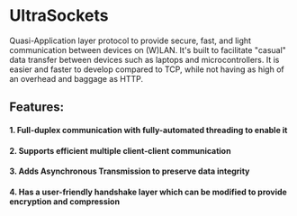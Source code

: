 # UltraSockets
Quasi-Application layer protocol to provide secure, fast, and light communication between devices on (W)LAN. It's built to facilitate "casual" data transfer between devices such as laptops and microcontrollers. It is easier and faster to develop compared to TCP, while not having as high of an overhead and baggage as HTTP.

## Features:

####   1. Full-duplex communication with fully-automated threading to enable it

####   2. Supports efficient multiple client-client communication

####   3. Adds Asynchronous Transmission to preserve data integrity

####   4. Has a user-friendly handshake layer which can be modified to provide encryption and compression
